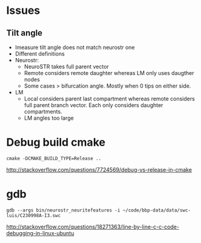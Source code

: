 # Issues 

## Tilt angle
- lmeasure tilt angle does not match neurostr one 
- Different definitions 
- Neurostr: 
    - NeuroSTR takes full parent vector
    - Remote considers remote daughter whereas LM only uses daugther nodes 
    - Some cases > bifurcation angle. Mostly when 0 tips on either side.   
- LM 
    - Local considers parent last compartment whereas remote considers full parent branch vector. Each only considers daughter compartments. 
    - LM angles too large 


# Debug build cmake 

    cmake -DCMAKE_BUILD_TYPE=Release ..

http://stackoverflow.com/questions/7724569/debug-vs-release-in-cmake

# gdb 

	gdb --args bin/neurostr_neuritefeatures -i ~/code/bbp-data/data/swc-luis/C230998A-I3.swc 

http://stackoverflow.com/questions/18271363/line-by-line-c-c-code-debugging-in-linux-ubuntu
